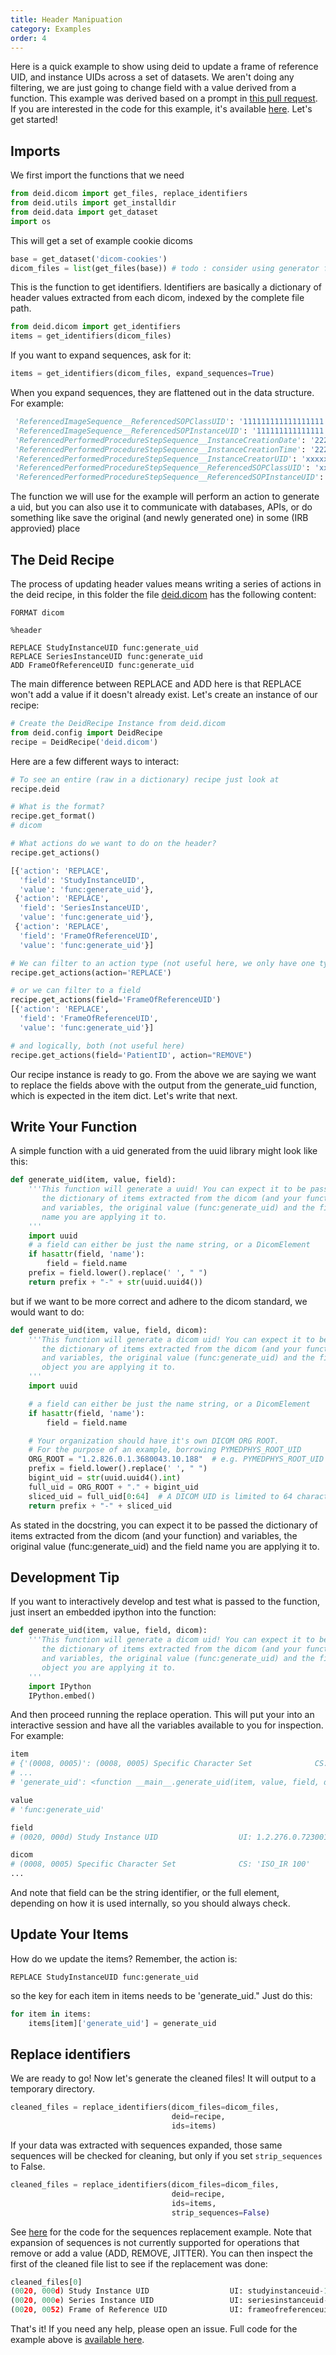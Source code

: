 ```yaml
---
title: Header Manipuation
category: Examples
order: 4
---
```


Here is a quick example to show using deid to update a frame of reference UID,
and instance UIDs across a set of datasets. We aren't doing any filtering, we are just going to
change field with a value derived from a function. This example
was derived based on a prompt in [this pull request](https://github.com/pydicom/contrib-pydicom/pull/14).
If you are interested in the code for this example, it's available
[here](https://github.com/pydicom/deid/tree/master/examples/dicom/header-manipulation).
Let's get started!

## Imports
We first import the functions that we need

```python
from deid.dicom import get_files, replace_identifiers
from deid.utils import get_installdir
from deid.data import get_dataset
import os
```

This will get a set of example cookie dicoms

```python
base = get_dataset('dicom-cookies')
dicom_files = list(get_files(base)) # todo : consider using generator functionality
```

This is the function to get identifiers. Identifiers are basically a dictionary
of header values extracted from each dicom, indexed by the complete file path.

```python
from deid.dicom import get_identifiers
items = get_identifiers(dicom_files)
```

If you want to expand sequences, ask for it:

```python
items = get_identifiers(dicom_files, expand_sequences=True)
```

When you expand sequences, they are flattened out in the data structure.
For example:


```python
 'ReferencedImageSequence__ReferencedSOPClassUID': '111111111111111111',
 'ReferencedImageSequence__ReferencedSOPInstanceUID': '111111111111111',
 'ReferencedPerformedProcedureStepSequence__InstanceCreationDate': '22222222',
 'ReferencedPerformedProcedureStepSequence__InstanceCreationTime': '22222222',
 'ReferencedPerformedProcedureStepSequence__InstanceCreatorUID': 'xxxxxxx',
 'ReferencedPerformedProcedureStepSequence__ReferencedSOPClassUID': 'xxxxxxxxxx',
 'ReferencedPerformedProcedureStepSequence__ReferencedSOPInstanceUID': 'xxxxxxxx',
```

The function we will use for the example will perform an action to generate a uid, 
but you can also use it to communicate with databases, APIs, or do something like 
save the original (and newly generated one) in some (IRB approvied) place

## The Deid Recipe

The process of updating header values means writing a series of actions
in the deid recipe, in this folder the file [deid.dicom](deid.dicom) has the
following content:

```
FORMAT dicom

%header

REPLACE StudyInstanceUID func:generate_uid
REPLACE SeriesInstanceUID func:generate_uid
ADD FrameOfReferenceUID func:generate_uid
```

The main difference between REPLACE and ADD here is that REPLACE won't add
a value if it doesn't already exist.  Let's create an instance of our recipe:

```python
# Create the DeidRecipe Instance from deid.dicom
from deid.config import DeidRecipe
recipe = DeidRecipe('deid.dicom')
```

Here are a few different ways to interact:

```python
# To see an entire (raw in a dictionary) recipe just look at
recipe.deid

# What is the format?
recipe.get_format()
# dicom

# What actions do we want to do on the header?
recipe.get_actions()

[{'action': 'REPLACE',
  'field': 'StudyInstanceUID',
  'value': 'func:generate_uid'},
 {'action': 'REPLACE',
  'field': 'SeriesInstanceUID',
  'value': 'func:generate_uid'},
 {'action': 'REPLACE',
  'field': 'FrameOfReferenceUID',
  'value': 'func:generate_uid'}]

# We can filter to an action type (not useful here, we only have one type)
recipe.get_actions(action='REPLACE')

# or we can filter to a field
recipe.get_actions(field='FrameOfReferenceUID')
[{'action': 'REPLACE',
  'field': 'FrameOfReferenceUID',
  'value': 'func:generate_uid'}]

# and logically, both (not useful here)
recipe.get_actions(field='PatientID', action="REMOVE")
```

Our recipe instance is ready to go. From the above we are saying we want to replace the fields above with the
output from the generate_uid function, which is expected in the item dict. Let's write
that next.

## Write Your Function

A simple function with a uid generated from the uuid library might look like
this:

```python
def generate_uid(item, value, field):
    '''This function will generate a uuid! You can expect it to be passed
       the dictionary of items extracted from the dicom (and your function)
       and variables, the original value (func:generate_uid) and the field
       name you are applying it to.
    '''
    import uuid
    # a field can either be just the name string, or a DicomElement
    if hasattr(field, 'name'):
        field = field.name
    prefix = field.lower().replace(' ', " ")
    return prefix + "-" + str(uuid.uuid4())

```

but if we want to be more correct and adhere to the dicom standard, we would want
to do:

```python
def generate_uid(item, value, field, dicom):
    '''This function will generate a dicom uid! You can expect it to be passed
       the dictionary of items extracted from the dicom (and your function)
       and variables, the original value (func:generate_uid) and the field
       object you are applying it to.
    '''
    import uuid

    # a field can either be just the name string, or a DicomElement
    if hasattr(field, 'name'):
        field = field.name

    # Your organization should have it's own DICOM ORG ROOT.
    # For the purpose of an example, borrowing PYMEDPHYS_ROOT_UID
    ORG_ROOT = "1.2.826.0.1.3680043.10.188"  # e.g. PYMEDPHYS_ROOT_UID
    prefix = field.lower().replace(' ', " ")
    bigint_uid = str(uuid.uuid4().int)
    full_uid = ORG_ROOT + "." + bigint_uid
    sliced_uid = full_uid[0:64]  # A DICOM UID is limited to 64 characters
    return prefix + "-" + sliced_uid
```

As stated in the docstring, you can expect it to be passed the dictionary of 
items extracted from the dicom (and your function) and variables, the 
original value (func:generate_uid) and the field name you are applying it to.

## Development Tip

If you want to interactively develop and test what is passed to the function,
just insert an embedded ipython into the function:

```python
def generate_uid(item, value, field, dicom):
    '''This function will generate a dicom uid! You can expect it to be passed
       the dictionary of items extracted from the dicom (and your function)
       and variables, the original value (func:generate_uid) and the field
       object you are applying it to.
    '''
    import IPython
    IPython.embed()
```

And then proceed running the replace operation. This will put your into an
interactive session and have all the variables available to you for inspection.
For example:

```python
item                                                                                                                    
# {'(0008, 0005)': (0008, 0005) Specific Character Set              CS: 'ISO_IR 100'  [SpecificCharacterSet],
# ...
# 'generate_uid': <function __main__.generate_uid(item, value, field, dicom)>}

value                                                                                                                  
# 'func:generate_uid'

field                                                                                                                  
# (0020, 000d) Study Instance UID                  UI: 1.2.276.0.7230010.3.1.2.8323329.5329.1495927169.580350  [StudyInstanceUID]

dicom                                                                                                                  
# (0008, 0005) Specific Character Set              CS: 'ISO_IR 100'
...
```

And note that field can be the string identifier, or the full element, depending
on how it is used internally, so you should always check.

## Update Your Items

How do we update the items? Remember, the action is: 

```
REPLACE StudyInstanceUID func:generate_uid
```

so the key for each item in items needs to be 'generate_uid." Just do this:

```python
for item in items:
    items[item]['generate_uid'] = generate_uid
```

## Replace identifiers
We are ready to go! Now let's generate the cleaned files! It will output to a 
temporary directory. 

```python
cleaned_files = replace_identifiers(dicom_files=dicom_files,
                                    deid=recipe,
                                    ids=items)
```

If your data was extracted with sequences expanded, those
same sequences will be checked for cleaning, but only if you set `strip_sequences`
to False.

```python
cleaned_files = replace_identifiers(dicom_files=dicom_files,
                                    deid=recipe,
                                    ids=items,
                                    strip_sequences=False)
```

See [here](https://github.com/pydicom/deid/tree/master/examples/dicom/header-manipulation/func-sequence-replace) for the code for the sequences replacement example. Note that expansion of sequences is not currently supported for operations that remove or add a value (ADD, REMOVE, JITTER). You can then inspect the first of the cleaned file list
to see if the replacement was done:

```python
cleaned_files[0]                                                                                                       
(0020, 000d) Study Instance UID                  UI: studyinstanceuid-1.2.826.0.1.3680043.10.188.1803528571851574950019323462792270863
(0020, 000e) Series Instance UID                 UI: seriesinstanceuid-1.2.826.0.1.3680043.10.188.1218768560803332968447018964651707696
(0020, 0052) Frame of Reference UID              UI: frameofreferenceuid-1.2.826.0.1.3680043.10.188.3138524385829221974514732538424409758
```

That's it! If you need any help, please open an issue. Full code for the
example above is [available here](https://github.com/pydicom/deid/tree/master/examples/dicom/header-manipulation).
